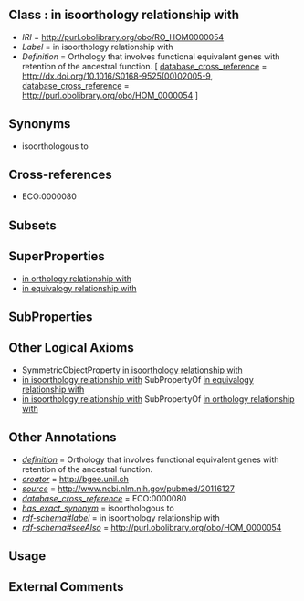 
## Class : in isoorthology relationship with

 * *IRI* = http://purl.obolibrary.org/obo/RO_HOM0000054
 * *Label* = in isoorthology relationship with
 * *Definition* = Orthology that involves functional equivalent genes with retention of the ancestral function. [ [database_cross_reference](../../ef/oboInOwl#hasDbXref.md) = http://dx.doi.org/10.1016/S0168-9525(00)02005-9, [database_cross_reference](../../ef/oboInOwl#hasDbXref.md) = http://purl.obolibrary.org/obo/HOM_0000054 ]

## Synonyms

 * isoorthologous to

## Cross-references

 * ECO:0000080

## Subsets


## SuperProperties

 * [in orthology relationship with](../../RO/17/RO_HOM0000017.md)
 * [in equivalogy relationship with](../../RO/62/RO_HOM0000062.md)

## SubProperties


## Other Logical Axioms

 * SymmetricObjectProperty [in isoorthology relationship with](../../RO/54/RO_HOM0000054.md)
 * [in isoorthology relationship with](../../RO/54/RO_HOM0000054.md) SubPropertyOf [in equivalogy relationship with](../../RO/62/RO_HOM0000062.md)
 * [in isoorthology relationship with](../../RO/54/RO_HOM0000054.md) SubPropertyOf [in orthology relationship with](../../RO/17/RO_HOM0000017.md)

## Other Annotations

 * *[definition](../../IAO/15/IAO_0000115.md)* = Orthology that involves functional equivalent genes with retention of the ancestral function.
 * *[creator](../../or/creator.md)* = http://bgee.unil.ch
 * *[source](../../ce/source.md)* = http://www.ncbi.nlm.nih.gov/pubmed/20116127
 * *[database_cross_reference](../../ef/oboInOwl#hasDbXref.md)* = ECO:0000080
 * *[has_exact_synonym](../../ym/oboInOwl#hasExactSynonym.md)* = isoorthologous to
 * *[rdf-schema#label](../../el/rdf-schema#label.md)* = in isoorthology relationship with
 * *[rdf-schema#seeAlso](../../so/rdf-schema#seeAlso.md)* = http://purl.obolibrary.org/obo/HOM_0000054

## Usage


## External Comments

